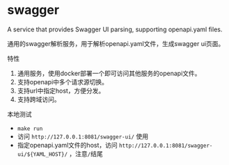 # swagger
A service that provides Swagger UI parsing, supporting openapi.yaml files.

通用的swagger解析服务，用于解析openapi.yaml文件，生成swagger ui页面。

特性
1. 通用服务，使用docker部署一个即可访问其他服务的openapi文件。
2. 支持openapi中多个请求源切换。
3. 支持url中指定host，方便分发。
4. 支持跨域访问。

本地测试
* `make run`
* 访问 `http://127.0.0.1:8081/swagger-ui/` 使用
* 指定openapi.yaml文件的host，访问 `http://127.0.0.1:8081/swagger-ui/${YAML_HOST}/` ，注意`/`结尾
